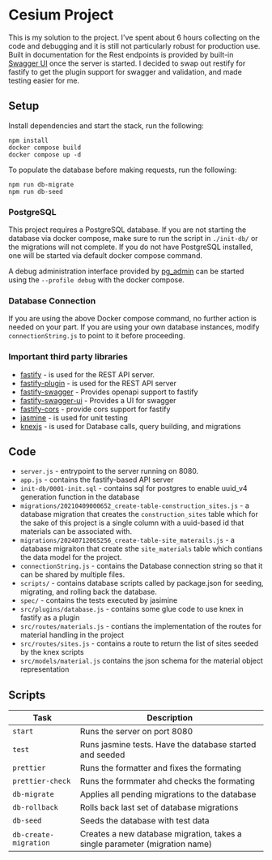 # Cesium Project

This is my solution to the project. I've spent about 6 hours collecting on the code and debugging and it is still not particularly robust for production use. Built in documentation for the Rest endpoints is provided by built-in [Swagger UI](http://localhost:8080/documentation) once the server is started. I decided to swap out restify for fastify to get the plugin support for swagger and validation, and made testing easier for me.

## Setup
Install dependencies and start the stack, run the following:
```
npm install
docker compose build
docker compose up -d
```

To populate the database before making requests, run the following:
```
npm run db-migrate
npm run db-seed
```

### PostgreSQL

This project requires a PostgreSQL database. If you are not starting the database via docker compose, make sure to run the script in `./init-db/` or the migrations will not complete.
If you do not have PostgreSQL installed, one will be started via default docker compose command.

A debug administration interface provided by [pg_admin](https://hub.docker.com/r/dpage/pgadmin4/) can be started using the `--profile debug` with the docker compose.

### Database Connection

If you are using the above Docker compose command, no further action is needed on your part. If you are using your own database instances, modify `connectionString.js` to point to it before proceeding.

### Important third party libraries

- [fastify](https://fastify.dev/) - is used for the REST API server.
- [fastify-plugin](https://github.com/fastify/fastify-plugin) - is used for the REST API server
- [fastify-swagger](https://github.com/fastify/fastify-swagger) - Provides openapi support to fastify
- [fastify-swagger-ui](https://github.com/fastify/fastify-swagger-ui) - Provides a UI for swagger
- [fastify-cors](https://github.com/fastify/fastify-cors) - provide cors support for fastify
- [jasmine](https://jasmine.github.io/) - is used for unit testing
- [knexjs](http://knexjs.org/) - is used for Database calls, query building, and migrations

## Code

- `server.js` - entrypoint to the server running on 8080.
- `app.js` - contains the fastify-based API server
- `init-db/0001-init.sql` - contains sql for postgres to enable uuid_v4 generation function in the database
- `migrations/20210409000652_create-table-construction_sites.js` - a database migration that creates the `construction_sites` table which for the sake of this project is a single column with a uuid-based id that materials can be associated with.
- `migrations/20240712065256_create-table-site_materails.js` - a database migraiton that create sthe `site_materials` table which contians the data model for the project.
- `connectionString.js` - contains the Database connection string so that it can be shared by multiple files.
- `scripts/` - contains database scripts called by package.json for seeding, migrating, and rolling back the database.
- `spec/` - contains the tests executed by jasimine
- `src/plugins/database.js` - contains some glue code to use knex in fastify as a plugin
- `src/routes/materials.js` - contians the implementation of the routes for material handling in the project
- `src/routes/sites.js` - contains a route to return the list of sites seeded by the knex scripts
- `src/models/material.js` contains the json schema for the material object representation

## Scripts

| Task                  | Description                                                                 |
| --------------------- | --------------------------------------------------------------------------- |
| `start`               | Runs the server on port 8080                                                |
| `test`                | Runs jasmine tests. Have the database started and seeded                    |
| `prettier`            | Runs the formatter and fixes the formating                                  |
| `prettier-check`      | Runs the formmater ahd checks the formating                                 |
| `db-migrate`          | Applies all pending migrations to the database                              |
| `db-rollback`         | Rolls back last set of database migrations                                  |
| `db-seed`             | Seeds the database with test data                                           |
| `db-create-migration` | Creates a new database migration, takes a single parameter (migration name) |
